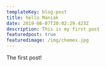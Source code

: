 ```yaml
---
templateKey: blog-post
title: hello Maniak
date: 2019-06-07T20:02:29.423Z
description: This is my first post
featuredpost: true
featuredimage: /img/chemex.jpg
---
```

The first post!

